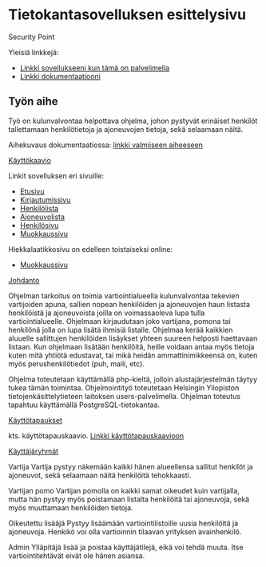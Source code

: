 # Tietokantasovelluksen esittelysivu

Security Point

Yleisiä linkkejä:

* [Linkki sovellukseeni kun tämä on palvelimella](http://lkaranko.users.cs.helsinki.fi/securitycheck/)
* [Linkki dokumentaatiooni](https://github.com/Avocadososemix/Tsoha-Bootstrap/blob/master/doc/dokumentaatio.pdf)

## Työn aihe

Työ on kulunvalvontaa helpottava ohjelma, johon pystyvät erinäiset henkilöt tallettamaan henkilötietoja ja ajoneuvojen tietoja, sekä selaamaan näitä.

Aihekuvaus dokumentaatiossa: [linkki valmiiseen aiheeseen](https://github.com/Avocadososemix/Tsoha-Bootstrap/blob/master/doc/dokumentaatio.pdf)

[Käyttökaavio](https://github.com/Avocadososemix/Tsoha-Bootstrap/blob/master/doc/securitypoint.jpg)


Linkit sovelluksen eri sivuille:

* [Etusivu](http://lkaranko.users.cs.helsinki.fi/securitycheck/)
* [Kirjautumissivu](http://lkaranko.users.cs.helsinki.fi/securitycheck/login)
* [Henkilölista](http://lkaranko.users.cs.helsinki.fi/securitycheck/personlist)
* [Ajoneuvolista](http://lkaranko.users.cs.helsinki.fi/securitycheck/vehiclelist)
* [Henkilösivu](http://lkaranko.users.cs.helsinki.fi/securitycheck/person)
* [Muokkaussivu](http://lkaranko.users.cs.helsinki.fi/securitycheck/edit)

Hiekkalaatikkosivu on edelleen toistaiseksi online:
 
* [Muokkaussivu](http://lkaranko.users.cs.helsinki.fi/securitycheck/hiekkalaatikko)


<u>Johdanto</u>

Ohjelman tarkoitus on toimia vartiointialueella kulunvalvontaa tekevien vartijoiden apuna, sallien nopean henkilöiden ja ajoneuvojen haun listasta henkilöistä ja ajoneuvoista joilla on voimassaoleva lupa tulla vartiointialueelle. Ohjelmaan kirjaudutaan joko vartijana, pomona tai henkilönä jolla on lupa lisätä ihmisiä listalle. Ohjelmaa kerää kaikkien aluuelle sallittujen henkilöiden lisäykset yhteen suureen helposti haettavaan listaan. Kun ohjelmaan lisätään henkilöitä, heille voidaan antaa myös tietoja kuten mitä yhtiötä edustavat, tai mikä heidän ammattinimikkeensä on, kuten myös perushenkilötiedot (puh, maili, etc).

Ohjelma toteutetaan käyttämällä php-kieltä, jolloin alustajärjestelmän täytyy tukea tämän toimintaa. Ohjelmointityö toteutetaan Helsingin Yliopiston tietojenkäsittelytieteen laitoksen users-palvelimella. Ohjelman toteutus tapahtuu käyttämällä PostgreSQL-tietokantaa.



<u>Käyttötapaukset</u>

kts. käyttötapauskaavio.
[Linkki käyttötapauskaavioon](https://github.com/Avocadososemix/Tsoha-Bootstrap/blob/master/doc/securitypoint.jpg)


<u>Käyttäjäryhmät</u>

Vartija
Vartija pystyy näkemään kaikki hänen alueellensa sallitut henkilöt ja ajoneuvot, sekä selaamaan näitä henkilöitä tehokkaasti.

Vartijan pomo
Vartijan pomolla on kaikki samat oikeudet kuin vartijalla, mutta hän pystyy myös poistamaan listalta henkilöitä tai ajoneuvoja, sekä myös muuttamaan henkilöiden tietoja.

Oikeutettu lisääjä
Pystyy lisäämään vartiointilistoille uusia henkilöitä ja ajoneuvoja. Henkikö voi olla vartioinnin tilaavan yrityksen avainhenkilö.

Admin
Ylläpitäjä lisää ja poistaa käyttäjätilejä, eikä voi tehdä muuta. Itse vartiointitehtävät eivät ole hänen asiansa.

